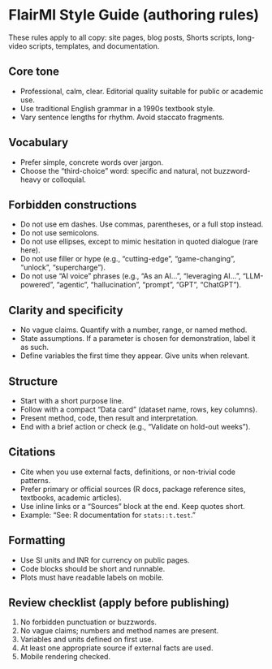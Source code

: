 # FlairMI Style Guide (authoring rules)

These rules apply to all copy: site pages, blog posts, Shorts scripts, long-video scripts, templates, and documentation.

## Core tone
- Professional, calm, clear. Editorial quality suitable for public or academic use.
- Use traditional English grammar in a 1990s textbook style.
- Vary sentence lengths for rhythm. Avoid staccato fragments.

## Vocabulary
- Prefer simple, concrete words over jargon.
- Choose the “third-choice” word: specific and natural, not buzzword-heavy or colloquial.

## Forbidden constructions
- Do not use em dashes. Use commas, parentheses, or a full stop instead.
- Do not use semicolons.
- Do not use ellipses, except to mimic hesitation in quoted dialogue (rare here).
- Do not use filler or hype (e.g., “cutting-edge”, “game-changing”, “unlock”, “supercharge”).
- Do not use “AI voice” phrases (e.g., “As an AI…”, “leveraging AI…”, “LLM-powered”, “agentic”, “hallucination”, “prompt”, “GPT”, “ChatGPT”).

## Clarity and specificity
- No vague claims. Quantify with a number, range, or named method.
- State assumptions. If a parameter is chosen for demonstration, label it as such.
- Define variables the first time they appear. Give units when relevant.

## Structure
- Start with a short purpose line.
- Follow with a compact “Data card” (dataset name, rows, key columns).
- Present method, code, then result and interpretation.
- End with a brief action or check (e.g., “Validate on hold-out weeks”).

## Citations
- Cite when you use external facts, definitions, or non-trivial code patterns.
- Prefer primary or official sources (R docs, package reference sites, textbooks, academic articles).
- Use inline links or a “Sources” block at the end. Keep quotes short.
- Example: “See: R documentation for `stats::t.test`.”

## Formatting
- Use SI units and INR for currency on public pages.
- Code blocks should be short and runnable.
- Plots must have readable labels on mobile.

## Review checklist (apply before publishing)
1) No forbidden punctuation or buzzwords.
2) No vague claims; numbers and method names are present.
3) Variables and units defined on first use.
4) At least one appropriate source if external facts are used.
5) Mobile rendering checked.
